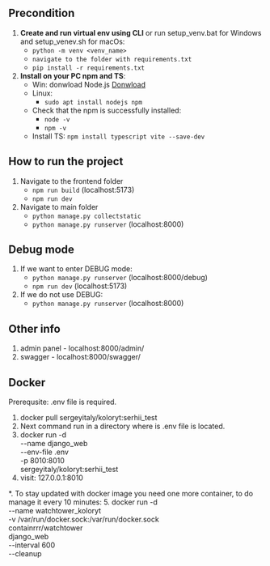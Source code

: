 ## Precondition
1. **Create and run virtual env using CLI** or run setup_venv.bat for Windows and setup_venev.sh for macOs:
   - ```python -m venv <venv_name>```
   - ```navigate to the folder with requirements.txt```
   - ```pip install -r requirements.txt```
2. **Install on your PC npm and TS**:
   - Win: donwload Node.js [Donwload](https://nodejs.org/en)
   - Linux:
     - ```sudo apt install nodejs npm```
   - Check that the npm is successfully installed:
     - ```node -v```
     - ```npm -v```
   - Install TS: ```npm install typescript vite --save-dev```

## How to run the project
1. Navigate to the frontend folder
   - ```npm run build``` (localhost:5173)
   - ```npm run dev```
2. Navigate to main folder
   - ```python manage.py collectstatic```
   - ```python manage.py runserver``` (localhost:8000)

## Debug mode
1. If we want to enter DEBUG mode:
   - ```python manage.py runserver``` (localhost:8000/debug)
   - ```npm run dev``` (localhost:5173)
2. If we do not use DEBUG:
   - ```python manage.py runserver``` (localhost:8000)
  
## Other info
1. admin panel - localhost:8000/admin/
2. swagger - localhost:8000/swagger/


## Docker

Prerequsite: .env file is required.

1. docker pull sergeyitaly/koloryt:serhii_test
2. Next command run in a directory where is .env file is located.
3. docker run -d \
  --name django_web \
  --env-file .env \
  -p 8010:8010 \
  sergeyitaly/koloryt:serhii_test
4. visit: 127.0.0.1:8010


*. To stay updated with docker image you need one more container, to do manage it every 10 minutes:
5. docker run -d \
  --name watchtower_koloryt \
  -v /var/run/docker.sock:/var/run/docker.sock \
  containrrr/watchtower \
  django_web \
  --interval 600 \
  --cleanup
